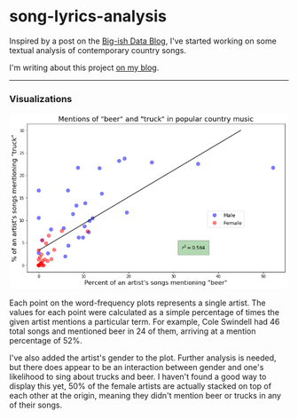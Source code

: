# song-lyrics-analysis

Inspired by a post on the [Big-ish Data Blog](https://bigishdata.com/2016/10/25/talkin-bout-trucks-beer-and-love-in-country-songs-analyzing-genius-lyrics/), I've started working on some textual analysis of contemporary country songs.

I'm writing about this project [on my blog](http://www.johnwmillr.com/trucks-and-beer/).

---
### Visualizations
![beer_and_trucks](./figures/FreqPlot_beer_and_truck.png)

Each point on the word-frequency plots represents a single artist. The values for each point were calculated as a simple percentage of times the given artist mentions a particular term. For example, Cole Swindell had 46 total songs and mentioned beer in 24 of them, arriving at a mention percentage of 52%.

I've also added the artist's gender to the plot. Further analysis is needed, but there does appear to be an interaction between gender and one's likelihood to sing about trucks and beer. I haven't found a good way to display this yet, 50% of the female artists are actually stacked on top of each other at the origin, meaning they didn't mention beer or trucks in any of their songs.


